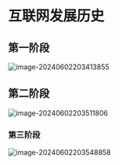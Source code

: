 # 互联网发展历史

## 第一阶段

![image-20240602203413855](../TyporaImage/image-20240602203413855.png)

## 第二阶段

![image-20240602203511806](../TyporaImage/image-20240602203511806.png)

### 第三阶段

![image-20240602203548858](../TyporaImage/image-20240602203548858.png)